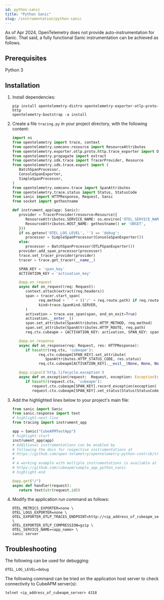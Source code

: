 ```yaml
---
id: python-sanic
title: "Python Sanic"
slug: /instrumentation/python-sanic
---
```


As of Apr 2024, OpenTelemetry does not provide auto-instrumentation for Sanic. That said, a fully functional Sanic instrumentation can be achieved as follows.

## Prerequisites

Python 3

## Installation

1. Install dependencies:

   ```shell
   pip install opentelemetry-distro opentelemetry-exporter-otlp-proto-http
   opentelemetry-bootstrap -a install
   ```

2. Create a file `tracing.py` in your project directory, with the following content:

   ```python title="tracing.py"
   import os
   from opentelemetry import trace, context
   from opentelemetry.semconv.resource import ResourceAttributes
   from opentelemetry.exporter.otlp.proto.http.trace_exporter import OTLPSpanExporter
   from opentelemetry.propagate import extract
   from opentelemetry.sdk.trace import TracerProvider, Resource
   from opentelemetry.sdk.trace.export import (
      BatchSpanProcessor,
      ConsoleSpanExporter,
      SimpleSpanProcessor,
   )
   from opentelemetry.semconv.trace import SpanAttributes
   from opentelemetry.trace.status import Status, StatusCode
   from sanic import HTTPResponse, Request, Sanic
   from socket import gethostname

   def instrument_app(app: Sanic):
      provider = TracerProvider(resource=Resource({
         ResourceAttributes.SERVICE_NAME: os.environ['OTEL_SERVICE_NAME'],
         ResourceAttributes.HOST_NAME: gethostname() or 'UNSET',
      }))   
      if os.getenv('OTEL_LOG_LEVEL', '') == 'debug':
         processor = SimpleSpanProcessor(ConsoleSpanExporter())
      else:
         processor = BatchSpanProcessor(OTLPSpanExporter())
      provider.add_span_processor(processor)
      trace.set_tracer_provider(provider)
      tracer = trace.get_tracer(__name__)

      SPAN_KEY = 'span_key'
      ACTIVATION_KEY = 'activation_key'

      @app.on_request
      async def on_request(req: Request):
         context.attach(extract(req.headers))
         span = tracer.start_span(
               req.method + ' ' + (('/' + req.route.path) if req.route else req.path),
               kind=trace.SpanKind.SERVER,
         )
         activation = trace.use_span(span, end_on_exit=True)
         activation.__enter__()
         span.set_attribute(SpanAttributes.HTTP_METHOD, req.method)
         span.set_attribute(SpanAttributes.HTTP_ROUTE, req.path)
         req.ctx.cubeapm = {ACTIVATION_KEY: activation, SPAN_KEY: span}

      @app.on_response
      async def on_response(req: Request, res: HTTPResponse):
         if hasattr(req.ctx, 'cubeapm'):
               req.ctx.cubeapm[SPAN_KEY].set_attribute(
                  SpanAttributes.HTTP_STATUS_CODE, res.status)
               req.ctx.cubeapm[ACTIVATION_KEY].__exit__(None, None, None)

      @app.signal('http.lifecycle.exception')
      async def on_exception(request:  Request, exception: Exception):
         if hasattr(request.ctx, 'cubeapm'):
            request.ctx.cubeapm[SPAN_KEY].record_exception(exception)
            request.ctx.cubeapm[SPAN_KEY].set_status(Status(StatusCode.ERROR))
   ```

3. Add the highlighted lines below to your project's main file:

   ```python title="server.py"
   from sanic import Sanic
   from sanic.response import text
   # highlight-next-line
   from tracing import instrument_app

   app = Sanic("CubeAPMTestApp")
   # highlight-start
   instrument_app(app)
   # Additional instrumentations can be enabled by
   # following the docs for respective instrumentations at
   # https://github.com/open-telemetry/opentelemetry-python-contrib/tree/main/instrumentation
   #
   # A working example with multiple instrumentations is available at
   # https://github.com/cubeapm/sample_app_python_sanic
   # highlight-end

   @app.get("/")
   async def handler(request):
      return text(str(request.id))
   ```

4. Modify the application run command as follows:

   ```shell
   OTEL_METRICS_EXPORTER=none \
   OTEL_LOGS_EXPORTER=none \
   OTEL_EXPORTER_OTLP_TRACES_ENDPOINT=http://<ip_address_of_cubeapm_server>:4318/v1/traces \
   OTEL_EXPORTER_OTLP_COMPRESSION=gzip \
   OTEL_SERVICE_NAME=<app_name> \
   sanic server
   ```

## Troubleshooting

The following can be used for debugging:

```shell
OTEL_LOG_LEVEL=debug
```

The following command can be tried on the application host server to check connectivity to CubeAPM server(s):

```shell
telnet <ip_address_of_cubeapm_server> 4318
```
